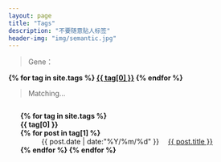 ```yaml
---
layout: page
title: "Tags"
description: "不要随意贴人标签"  
header-img: "img/semantic.jpg"  
---
```


> Gene：

<div id='tag_cloud' style="font-weight:bold;margin-top:1em;">
{% for tag in site.tags %}
<a href="#{{ tag[0] }}" title="{{ tag[0] }}" rel="{{ tag[1].size }}">{{ tag[0] }}</a>
{% endfor %}
</div>

> Matching…

<ul class="listing" style="list-style-type: none;font-weight:bold;margin-top:2em;">
{% for tag in site.tags %}
  <li class="listing-seperator" id="{{ tag[0] }}">{{ tag[0] }}</li>
{% for post in tag[1] %}
  <li class="listing-item" style="text-indent:3em;font-weight:normal;">
  <time datetime="{{ post.date | date:"%Y-%m-%d" }}">{{ post.date | date:"%Y/%m/%d" }}</time>
  <a href="{{ post.url }}" title="{{ post.title }}" style="margin-left:1em;">{{ post.title }}</a>
  </li>
{% endfor %}
{% endfor %}
</ul>

<script src="/media/js/jquery.tagcloud.js" type="text/javascript" charset="utf-8"></script> 
<script language="javascript">
$.fn.tagcloud.defaults = {
    size: {start: 1, end: 1, unit: 'em'},
      color: {start: '#f8e0e6', end: '#ff3333'}
};

$(function () {
    $('#tag_cloud a').tagcloud();
});
</script>
